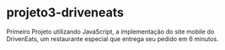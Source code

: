 # projeto3-driveneats
Primeiro Projeto utilizando JavaScript, a implementação do site mobile do DrivenEats, um restaurante especial que entrega seu pedido em 6 minutos.
